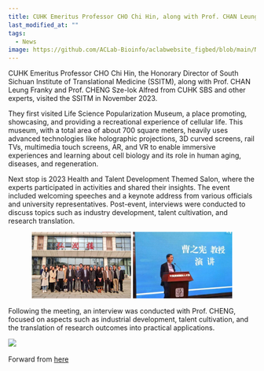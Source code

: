 ```yaml
---
title: CUHK Emeritus Professor CHO Chi Hin, along with Prof. CHAN Leung Franky and Prof. CHENG Sze-lok Alfred from CUHK SBS and other experts take Part in an Insightful Visit to South Sichuan Institute of Translational Medicine
last_modified_at: ""
tags: 
  - News
image: https://github.com/ACLab-Bioinfo/aclabwebsite_figbed/blob/main/News/2023/SSITM_visit.JPG?raw=true
---
```


CUHK Emeritus Professor CHO Chi Hin, the Honorary Director of South Sichuan Institute of Translational Medicine (SSITM), along with Prof. CHAN Leung Franky and Prof. CHENG Sze-lok Alfred from CUHK SBS and other experts, visited the SSITM in November 2023.

They first visited Life Science Popularization Museum, a place promoting, showcasing, and providing a recreational experience of cellular life. This museum, with a total area of about 700 square meters, heavily uses advanced technologies like holographic projections, 3D curved screens, rail TVs, multimedia touch screens, AR, and VR to enable immersive experiences and learning about cell biology and its role in human aging, diseases, and regeneration.

Next stop is 2023 Health and Talent Development Themed Salon, where the experts participated in activities and shared their insights. The event included welcoming speeches and a keynote address from various officials and university representatives. Post-event, interviews were conducted to discuss topics such as industry development, talent cultivation, and research translation.

<p align="center" width="80%">
    <img width="40%" src="https://github.com/ACLab-Bioinfo/aclabwebsite_figbed/blob/main/News/2023/SSITM_visit.JPG?raw=true">
    <img width="40%" src="https://github.com/ACLab-Bioinfo/aclabwebsite_figbed/blob/main/News/2023/SSITM_visit2.JPG?raw=true">
</p>

Following the meeting, an interview was conducted with Prof. CHENG, focused on aspects such as industrial development, talent cultivation, and the translation of research outcomes into practical applications.

![](https://youtu.be/9ucl_w-hyIw)

Forward from [here](https://mp.weixin.qq.com/s/Tik9aL9Re-lW9Nc83tioYw)